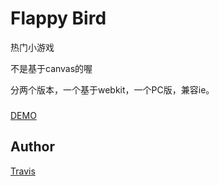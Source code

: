# Flappy Bird

热门小游戏

不是基于canvas的喔

分两个版本，一个基于webkit，一个PC版，兼容ie。

###
    
[DEMO](http://travisup.com/demo/games/flappybird/)

## Author

[Travis](http://travisup.com/)
